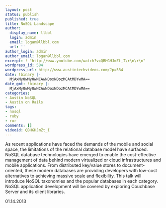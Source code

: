 ```yaml
---
layout: post
status: publish
published: true
title: NoSQL Landscape
author:
  display_name: llbbl
  login: admin
  email: logan@llbbl.com
  url: ''
author_login: admin
author_email: logan@llbbl.com
excerpt: ! "http://www.youtube.com/watch?v=QBHGHJmZt_I\r\n\r\n"
wordpress_id: 584
wordpress_url: http://www.austintechvideos.com/?p=584
date: !binary |-
  MjAxMy0wMy0wNCAwNDoxNDozMCAtMDYwMA==
date_gmt: !binary |-
  MjAxMy0wMy0wNCAwNDoxNDozMCAtMDYwMA==
categories:
- Austin NoSQL
- Austin on Rails
tags:
- nosql
- ruby
- ror
comments: []
videoid: QBHGHJmZt_I
---
```

<p>As recent applications have faced the demands of the mobile and social space, the limitations of the
relational database model have surfaced. NoSQL database technologies have emerged to enable the cost-effective
management of data behind modern virtualized or cloud infrastructures and mobile applications. From distributed
key/value stores to document-oriented, these modern databases are providing developers with low-cost alternatives
to achieving massive scale and flexibility. This talk will introduce NoSQL taxonomies and the popular databases in
each category. NoSQL application development will be covered by exploring Couchbase Server and its client libraries.</p>
<p>01.14.2013</p>
